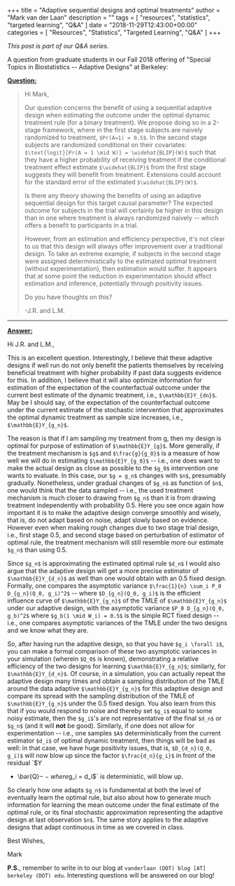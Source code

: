 +++
title = "Adaptive sequential designs and optimal treatments"
author = "Mark van der Laan"
description = ""
tags = [
    "resources",
    "statistics",
    "targeted learning",
    "Q&A"
]
date = "2018-11-29T12:43:00+00:00"
categories = [
    "Resources",
    "Statistics",
    "Targeted Learning",
    "Q&A"
]
+++

_This post is part of our Q&A series._

A question from graduate students in our Fall 2018 offering of "Special Topics
in Biostatistics -- Adaptive Designs" at Berkeley:

<u>**Question:**</u>

> Hi Mark,
>
> Our question concerns the benefit of using a sequential adaptive design
> when estimating the outcome under the optimal dynamic treatment rule (for a
> binary treatment). We propose doing so in a 2-stage framework, where in the
> first stage subjects are naively randomized to treatment, `$Pr(A=1) = 0.5$`.
> In the second stage subjects are randomized conditional on their covariates:
> `$\text{logit}[Pr(A = 1 \mid W)] = \widehat{BLIP}(W)$` such that they have
> a higher probability of receiving treatment if the conditional treatment
> effect estimate `$\widehat{BLIP}$` from the first stage suggests they will
> benefit from treatment. Extensions could account for the standard error of the
> estimated `$\widehat{BLIP}(W)$`.
>
> Is there any theory showing the benefits of using an adaptive sequential
> design for this target causal parameter? The expected outcome for subjects in
> the trial will certainly be higher in this design than in one where treatment
> is always randomized naively -- which offers a benefit to participants in a
> trial.
>
> However, from an estimation and efficiency perspective, it's not clear to us
> that this design will always offer improvement over a traditional design. To
> take an extreme example, if subjects in the second stage were assigned
> deterministically to the estimated optimal treatment (without
> experimentation), then estimation would suffer.  It appears that at some point
> the reduction in experimentation should affect estimation and inference,
> potentially through positivity issues.
>
> Do you have thoughts on this?
>
> -J.R. and L.M.

---


<u>**Answer:**</u>

Hi J.R. and L.M.,

This is an excellent question. Interestingly, I believe that these adaptive
designs if well run do not only benefit the patients themselves by receiving
beneficial treatment with higher probability if past data suggests evidence for
this. In addition, I believe that it will also optimize information for
estimation of the expectation of the counterfactual outcome under the current
best estimate of the dynamic treatment, i.e., `$\mathbb{E}Y_{dn}$`. May be
I should say, of the expectation of the counterfactual outcome under the current
estimate of the stochastic intervention that approximates the optimal dynamic
treatment as sample size increases, i.e., `$\mathbb{E}Y_{g_n}$`.

The reason is that if I am sampling my treatment from g, then my design is
optimal for purpose of estimation of `$\mathbb{E}Y_{g}$`. More generally, if the
treatment mechanism is `$g$` and `$\frac{g}{g_0}$` is a measure of how well we
will do in estimating `$\mathbb{E}Y_{g_0}$` -- i.e., one does want to make the
actual design as close as possible to the `$g_0$` intervention one wants to
evaluate. In this case, our `$g = g_n$` changes with `$n$`, presumably
gradually. Nonetheless, under gradual changes of `$g_n$` as function of `$n$`,
one would think that the data sampled -- i.e., the used treatment mechanism is
much closer to drawing from `$g_n$` than it is from drawing treatment
independently with probability 0.5. Here you see once again how important it is
to make the adaptive design converge smoothly and wisely, that is, do not adapt
based on noise, adapt slowly based on evidence. However even when making rough
changes due to two stage trial design, i.e., first stage 0.5, and second stage
based on perturbation of estimator of optimal rule, the treatment mechanism will
still resemble more our estimate `$g_n$` than using 0.5.

Since `$g_n$` is approximating the estimated optimal rule `$d_n$` I would also
argue that the adaptive design will get a more precise estimator of
`$\mathbb{E}Y_{d_n}$` as well than one would obtain with an 0.5 fixed design.
Formally, one compares the asymptotic variance `$\frac{1}{n} \sum_i P_0
D_{g_n}(Q_0, g_i)^2$` -- where `$D_{g_n}(Q_0, g_i)$` is the efficient influence
curve of `$\mathbb{E}Y_{g_n}$` of the TMLE of `$\mathbb{E}Y_{g_n}$` under our
adaptive design, with the asymptotic variance `$P_0 D_{g_n}(Q_0, g_b)^2$` where
`$g_b(1 \mid W_i) = 0.5$` is the simple RCT fixed design -- i.e., one compares
asymptotic variances of the TMLE under the two designs and we know what they
are.

So, after having run the adaptive design, so that you have `$g_i \forall i$`,
you can make a formal comparison of these two asymptotic variances in your
simulation (wherein `$Q_0$` is known), demonstrating a relative efficiency of
the two designs for learning `$\mathbb{E}Y_{g_n}$`; similarly, for
`$\mathbb{E}Y_{d_n}$`. Of course, in a simulation, you can actually repeat the
adaptive design many times and obtain a sampling distribution of the TMLE around
the data adaptive `$\mathbb{E}Y_{g_n}$` for this adaptive design and compare its
spread with the sampling distribution of the TMLE of `$\mathbb{E}Y_{g_n}$` under
the 0.5 fixed design. You also learn from this that if you would respond to
noise and thereby set `$g_i$` equal to some noisy estimate, then the `$g_i$`'s
are not representative of the final `$d_n$` or `$g_n$` (and it will __not__ be
good). Similarly, if one does not allow for experimentation -- i.e., one samples
`$A$` deterministically from the current estimator `$d_i$` of optimal dynamic
treatment, then things will be bad as well: in that case, we have huge
positivity issues, that is, `$D_{d_n}(Q_0, g_i)$` will now blow up since the
factor `$\frac{d_n}{g_i}$` in front of the residual `$Y
- \bar{Q}$` -- where `$g_i = d_i$` is deterministic, will blow up.

So clearly how one adapts `$g_n$` is fundamental at both the level of eventually
learn the optimal rule, but also about how to generate much information for
learning the mean outcome under the final estimate of the optimal rule, or its
final stochastic approximation representing the adaptive design at last
observation `$n$`. The same story applies to the adaptive designs that adapt
continuous in time as we covered in class.

Best Wishes,

Mark

__P.S.__, remember to write in to our blog at `vanderlaan (DOT) blog [AT]
berkeley (DOT) edu`. Interesting questions will be answered on our blog!

